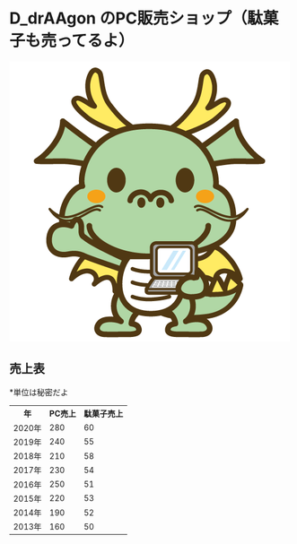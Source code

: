 # D_drAAgon のPC販売ショップ（駄菓子も売ってるよ）

![1.png](1.png)

## 売上表

*単位は秘密だよ

<table>
  <tr>
    <th>年</th>
    <th>PC売上</th>
    <th>駄菓子売上</th>
  </tr>
  <tr>
    <td>2020年</td>
    <td>280</td>
    <td>60</td>
  </tr>
  <tr>
    <td>2019年</td>
    <td>240</td>
    <td>55</td>
  </tr>
  <tr>
    <td>2018年</td>
    <td>210</td>
    <td>58</td>
  </tr>
  <tr>
    <td>2017年</td>
    <td>230</td>
    <td>54</td>
  </tr>
  <tr>
    <td>2016年</td>
    <td>250</td>
    <td>51</td>
  </tr>
  <tr>
    <td>2015年</td>
    <td>220</td>
    <td>53</td>
  </tr>
  <tr>
    <td>2014年</td>
    <td>190</td>
    <td>52</td>
  </tr>
  <tr>
    <td>2013年</td>
    <td>160</td>
    <td>50</td>
  </tr>
</table>